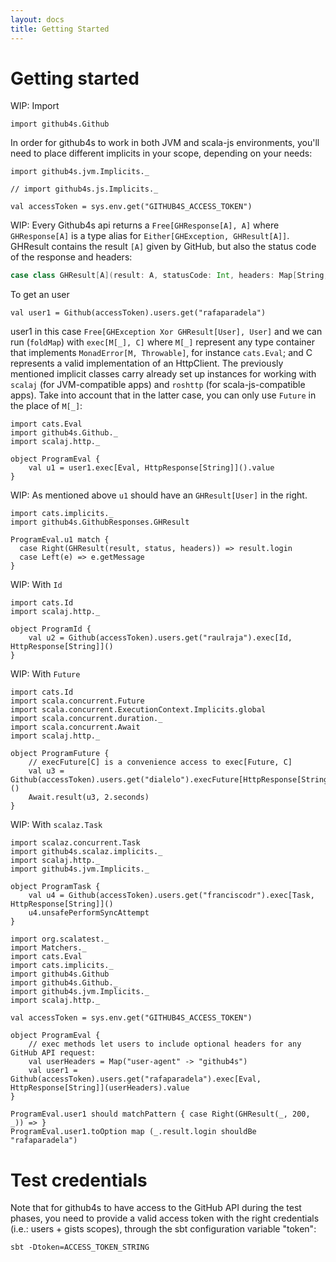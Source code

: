 ```yaml
---
layout: docs
title: Getting Started
---
```


# Getting started

WIP: Import

```tut:silent
import github4s.Github
```

In order for github4s to work in both JVM and scala-js environments, you'll need to place different implicits in your scope, depending on your needs:

```tut:silent
import github4s.jvm.Implicits._
```

```tut:silent
// import github4s.js.Implicits._
```

```tut:invisible
val accessToken = sys.env.get("GITHUB4S_ACCESS_TOKEN")
```

WIP: Every Github4s api returns a `Free[GHResponse[A], A]` where `GHResponse[A]` is a type alias for `Either[GHException, GHResult[A]]`. GHResult contains the result `[A]` given by GitHub, but also the status code of the response and headers:

```scala
case class GHResult[A](result: A, statusCode: Int, headers: Map[String, IndexedSeq[String]])
```

To get an user

```tut:silent
val user1 = Github(accessToken).users.get("rafaparadela")
```

user1 in this case `Free[GHException Xor GHResult[User], User]` and we can run (`foldMap`) with `exec[M[_], C]` where `M[_]` represent any type container that implements `MonadError[M, Throwable]`, for instance `cats.Eval`; and C represents a valid implementation of an HttpClient. The previously mentioned implicit classes carry already set up instances for working with `scalaj` (for JVM-compatible apps) and `roshttp` (for scala-js-compatible apps). Take into account that in the latter case, you can only use `Future` in the place of `M[_]`:

```tut:silent
import cats.Eval
import github4s.Github._
import scalaj.http._

object ProgramEval {
    val u1 = user1.exec[Eval, HttpResponse[String]]().value
}

```

WIP: As mentioned above `u1` should have an `GHResult[User]` in the right.

```tut:invisible
import cats.implicits._
import github4s.GithubResponses.GHResult
```

```tut:book
ProgramEval.u1 match {
  case Right(GHResult(result, status, headers)) => result.login
  case Left(e) => e.getMessage
}
```

WIP:  With `Id`

```tut:silent
import cats.Id
import scalaj.http._

object ProgramId {
    val u2 = Github(accessToken).users.get("raulraja").exec[Id, HttpResponse[String]]()
}
```

WIP: With `Future`

```tut:silent
import cats.Id
import scala.concurrent.Future
import scala.concurrent.ExecutionContext.Implicits.global
import scala.concurrent.duration._
import scala.concurrent.Await
import scalaj.http._

object ProgramFuture {
    // execFuture[C] is a convenience access to exec[Future, C]
    val u3 = Github(accessToken).users.get("dialelo").execFuture[HttpResponse[String]]()
    Await.result(u3, 2.seconds)
}
```

WIP: With `scalaz.Task`

```tut:silent
import scalaz.concurrent.Task
import github4s.scalaz.implicits._
import scalaj.http._
import github4s.jvm.Implicits._

object ProgramTask {
    val u4 = Github(accessToken).users.get("franciscodr").exec[Task, HttpResponse[String]]()
    u4.unsafePerformSyncAttempt
}
```

```tut:invisible
import org.scalatest._
import Matchers._
import cats.Eval
import cats.implicits._
import github4s.Github
import github4s.Github._
import github4s.jvm.Implicits._
import scalaj.http._

val accessToken = sys.env.get("GITHUB4S_ACCESS_TOKEN")
```

```tut:book
object ProgramEval {
    // exec methods let users to include optional headers for any GitHub API request:
    val userHeaders = Map("user-agent" -> "github4s")
    val user1 = Github(accessToken).users.get("rafaparadela").exec[Eval, HttpResponse[String]](userHeaders).value
}

ProgramEval.user1 should matchPattern { case Right(GHResult(_, 200, _)) => }
ProgramEval.user1.toOption map (_.result.login shouldBe "rafaparadela")
```

# Test credentials

Note that for github4s to have access to the GitHub API during the test phases, you need to provide a valid access token with the right credentials (i.e.: users + gists scopes), through the sbt configuration variable "token":

```
sbt -Dtoken=ACCESS_TOKEN_STRING
```
